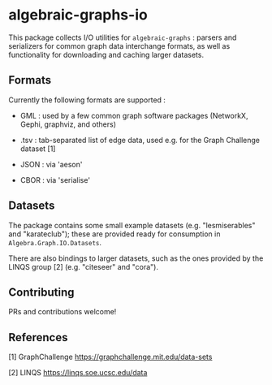 # algebraic-graphs-io

This package collects I/O utilities for `algebraic-graphs` : parsers and serializers for common graph data interchange formats, as well as functionality for downloading and caching larger datasets.

## Formats

Currently the following formats are supported :

* GML : used by a few common graph software packages (NetworkX, Gephi, graphviz, and others)

* .tsv : tab-separated list of edge data, used e.g. for the Graph Challenge dataset [1]

* JSON : via 'aeson'

* CBOR : via 'serialise'


## Datasets

The package contains some small example datasets (e.g. "lesmiserables" and "karateclub"); these are provided ready for consumption in `Algebra.Graph.IO.Datasets`.

There are also bindings to larger datasets, such as the ones provided by the LINQS group [2] (e.g. "citeseer" and "cora").


## Contributing

PRs and contributions welcome!


## References

[1] GraphChallenge https://graphchallenge.mit.edu/data-sets

[2] LINQS https://linqs.soe.ucsc.edu/data
